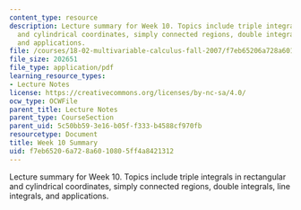 ```yaml
---
content_type: resource
description: Lecture summary for Week 10. Topics include triple integrals in rectangular
  and cylindrical coordinates, simply connected regions, double integrals, line integrals,
  and applications.
file: /courses/18-02-multivariable-calculus-fall-2007/f7eb65206a728a6010805ff4a8421312_lec_week10.pdf
file_size: 202651
file_type: application/pdf
learning_resource_types:
- Lecture Notes
license: https://creativecommons.org/licenses/by-nc-sa/4.0/
ocw_type: OCWFile
parent_title: Lecture Notes
parent_type: CourseSection
parent_uid: 5c50bb59-3e16-b05f-f333-b4588cf970fb
resourcetype: Document
title: Week 10 Summary
uid: f7eb6520-6a72-8a60-1080-5ff4a8421312
---
```

Lecture summary for Week 10. Topics include triple integrals in rectangular and cylindrical coordinates, simply connected regions, double integrals, line integrals, and applications.